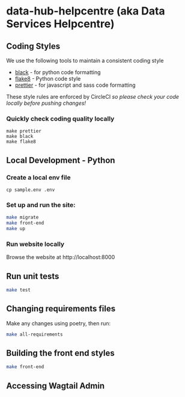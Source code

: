 # data-hub-helpcentre (aka Data Services Helpcentre)

## Coding Styles

We use the following tools to maintain a consistent coding style

- [black](https://black.readthedocs.io/) - for python code formatting
- [flake8](https://flake8.pycqa.org/en/latest/) - Python code style
- [prettier](https://prettier.io/) - for javascript and sass code formatting

These style rules are enforced by CircleCI *so please check your code locally before pushing changes!*

### Quickly check coding quality locally

    make prettier
    make black
    make flake8

## Local Development - Python

### Create a local env file

```
cp sample.env .env
```

### Set up and run the site:

```bash
make migrate
make front-end
make up
```

### Run website locally

Browse the website at http://localhost:8000

## Run unit tests

```bash
make test
```

## Changing requirements files

Make any changes using poetry, then run:

```bash
make all-requirements
```

## Building the front end styles

```bash
make front-end
```

## Accessing Wagtail Admin

